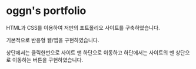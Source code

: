 # oggn's portfolio

HTML과 CSS를 이용하여 저만의 포트폴리오 사이트를 구축하였습니다.

기본적으로 반응형 웹/앱을 구현하였습니다.

상단에서는 클릭한번으로 사이트 맨 하단으로 이동하고 하단에서는 사이트의 맨 상단으로 이동하는 버튼을 구현하였습니다.
